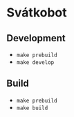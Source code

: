 # Svátkobot


## Development

* `make prebuild`
* `make develop`


## Build

* `make prebuild`
* `make build`
